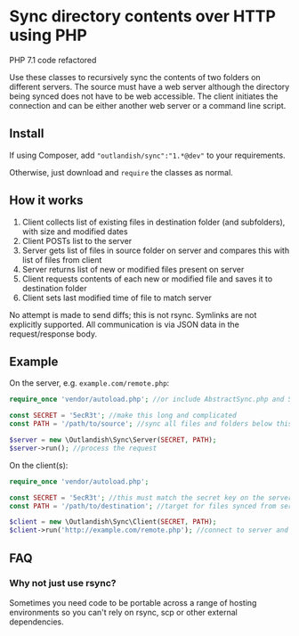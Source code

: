# Sync directory contents over HTTP using PHP

PHP 7.1 code refactored

Use these classes to recursively sync the contents of two folders on different servers. The source must have
a web server although the directory being synced does not have to be web accessible. The client initiates the
connection and can be either another web server or a command line script.


## Install

If using Composer, add `"outlandish/sync":"1.*@dev"` to your requirements.

Otherwise, just download and `require` the classes as normal.


## How it works

1. Client collects list of existing files in destination folder (and subfolders), with size and modified dates
2. Client POSTs list to the server
3. Server gets list of files in source folder on server and compares this with list of files from client
4. Server returns list of new or modified files present on server
5. Client requests contents of each new or modified file and saves it to destination folder
6. Client sets last modified time of file to match server

No attempt is made to send diffs; this is not rsync. Symlinks are not explicitly supported. All communication
is via JSON data in the request/response body.

## Example

On the server, e.g. `example.com/remote.php`:

```php
require_once 'vendor/autoload.php'; //or include AbstractSync.php and Server.php

const SECRET = '5ecR3t'; //make this long and complicated
const PATH = '/path/to/source'; //sync all files and folders below this path

$server = new \Outlandish\Sync\Server(SECRET, PATH);
$server->run(); //process the request
```

On the client(s):

```php
require_once 'vendor/autoload.php';

const SECRET = '5ecR3t'; //this must match the secret key on the server
const PATH = '/path/to/destination'; //target for files synced from server

$client = new \Outlandish\Sync\Client(SECRET, PATH);
$client->run('http://example.com/remote.php'); //connect to server and start sync
```

## FAQ

### Why not just use rsync?

Sometimes you need code to be portable across a range of hosting environments so you can't rely on rsync, scp or 
other external dependencies.

